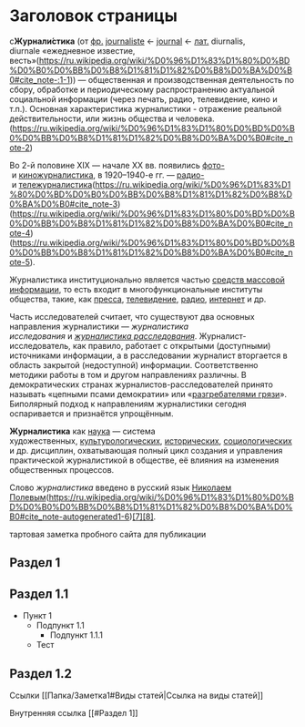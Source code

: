 # Заголовок страницы
с**Журнали́стика** (от [фр.](https://ru.wikipedia.org/wiki/%D0%A4%D1%80%D0%B0%D0%BD%D1%86%D1%83%D0%B7%D1%81%D0%BA%D0%B8%D0%B9_%D1%8F%D0%B7%D1%8B%D0%BA "Французский язык") [journaliste](https://ru.wiktionary.org/wiki/journaliste#%D0%A4%D1%80%D0%B0%D0%BD%D1%86%D1%83%D0%B7%D1%81%D0%BA%D0%B8%D0%B9 "wikt:journaliste") ← [journal](https://ru.wiktionary.org/wiki/journal#%D0%A4%D1%80%D0%B0%D0%BD%D1%86%D1%83%D0%B7%D1%81%D0%BA%D0%B8%D0%B9 "wikt:journal") ← [лат.](https://ru.wikipedia.org/wiki/%D0%9B%D0%B0%D1%82%D0%B8%D0%BD%D1%81%D0%BA%D0%B8%D0%B9_%D1%8F%D0%B7%D1%8B%D0%BA "Латинский язык") diurnalis, diurnale «ежедневное известие, весть»(https://ru.wikipedia.org/wiki/%D0%96%D1%83%D1%80%D0%BD%D0%B0%D0%BB%D0%B8%D1%81%D1%82%D0%B8%D0%BA%D0%B0#cite_note-:1-1)) — общественная и производственная деятельность по сбору, обработке и периодическому распространению актуальной социальной информации (через печать, радио, телевидение, кино и т.п.). Основная характеристика журналистики - отражение реальной действительности, или жизнь общества и человека.(https://ru.wikipedia.org/wiki/%D0%96%D1%83%D1%80%D0%BD%D0%B0%D0%BB%D0%B8%D1%81%D1%82%D0%B8%D0%BA%D0%B0#cite_note-2)

Во 2-й половине XIX — начале XX вв. появились [фото-](https://ru.wikipedia.org/wiki/%D0%A4%D0%BE%D1%82%D0%BE%D0%B6%D1%83%D1%80%D0%BD%D0%B0%D0%BB%D0%B8%D1%81%D1%82%D0%B8%D0%BA%D0%B0 "Фотожурналистика") и [киножурналистика](https://ru.wikipedia.org/wiki/%D0%9A%D0%B8%D0%BD%D0%BE%D0%B6%D1%83%D1%80%D0%BD%D0%B0%D0%BB%D0%B8%D1%81%D1%82%D0%B8%D0%BA%D0%B0 "Киножурналистика"), в 1920–1940-е гг. — [радио-](https://ru.wikipedia.org/wiki/%D0%A0%D0%B0%D0%B4%D0%B8%D0%BE%D0%B6%D1%83%D1%80%D0%BD%D0%B0%D0%BB%D0%B8%D1%81%D1%82%D0%B8%D0%BA%D0%B0 "Радиожурналистика") и [тележурналистика](https://ru.wikipedia.org/wiki/%D0%A2%D0%B5%D0%BB%D0%B5%D0%B6%D1%83%D1%80%D0%BD%D0%B0%D0%BB%D0%B8%D1%81%D1%82%D0%B8%D0%BA%D0%B0 "Тележурналистика")(https://ru.wikipedia.org/wiki/%D0%96%D1%83%D1%80%D0%BD%D0%B0%D0%BB%D0%B8%D1%81%D1%82%D0%B8%D0%BA%D0%B0#cite_note-3)(https://ru.wikipedia.org/wiki/%D0%96%D1%83%D1%80%D0%BD%D0%B0%D0%BB%D0%B8%D1%81%D1%82%D0%B8%D0%BA%D0%B0#cite_note-4)(https://ru.wikipedia.org/wiki/%D0%96%D1%83%D1%80%D0%BD%D0%B0%D0%BB%D0%B8%D1%81%D1%82%D0%B8%D0%BA%D0%B0#cite_note-5).

Журналистика институционально является частью [средств массовой информации](https://ru.wikipedia.org/wiki/%D0%A1%D0%9C%D0%98 "СМИ"), то есть входит в многофункциональные институты общества, такие, как [пресса](https://ru.wikipedia.org/wiki/%D0%9F%D1%80%D0%B5%D1%81%D1%81%D0%B0 "Пресса"), [телевидение](https://ru.wikipedia.org/wiki/%D0%A2%D0%B5%D0%BB%D0%B5%D0%B2%D0%B8%D0%B4%D0%B5%D0%BD%D0%B8%D0%B5 "Телевидение"), [радио](https://ru.wikipedia.org/wiki/%D0%A0%D0%B0%D0%B4%D0%B8%D0%BE%D0%B2%D0%B5%D1%89%D0%B0%D0%BD%D0%B8%D0%B5 "Радиовещание"), [интернет](https://ru.wikipedia.org/wiki/%D0%98%D0%BD%D1%82%D0%B5%D1%80%D0%BD%D0%B5%D1%82 "Интернет") и др.

Часть исследователей считает, что существуют два основных направления журналистики — _журналистика исследования_ и _[журналистика расследования](https://ru.wikipedia.org/wiki/%D0%96%D1%83%D1%80%D0%BD%D0%B0%D0%BB%D0%B8%D1%81%D1%82%D1%81%D0%BA%D0%BE%D0%B5_%D1%80%D0%B0%D1%81%D1%81%D0%BB%D0%B5%D0%B4%D0%BE%D0%B2%D0%B0%D0%BD%D0%B8%D0%B5 "Журналистское расследование")_. Журналист-исследователь, как правило, работает с открытыми (доступными) источниками информации, а в расследовании журналист вторгается в область закрытой (недоступной) информации. Соответственно методики работы в том и другом направлениях различны. В демократических странах журналистов-расследователей принято называть «цепными псами демократии» или «[разгребателями грязи](https://ru.wikipedia.org/wiki/%D0%A0%D0%B0%D0%B7%D0%B3%D1%80%D0%B5%D0%B1%D0%B0%D1%82%D0%B5%D0%BB%D0%B8_%D0%B3%D1%80%D1%8F%D0%B7%D0%B8 "Разгребатели грязи")». Биполярный подход к направлениям журналистики сегодня оспаривается и признаётся упрощённым.

**Журналистика** как [наука](https://ru.wikipedia.org/wiki/%D0%9D%D0%B0%D1%83%D0%BA%D0%B0 "Наука") — система художественных, [культурологических](https://ru.wikipedia.org/wiki/%D0%9A%D1%83%D0%BB%D1%8C%D1%82%D1%83%D1%80%D0%BE%D0%BB%D0%BE%D0%B3%D0%B8%D1%8F "Культурология"), [исторических](https://ru.wikipedia.org/wiki/%D0%98%D1%81%D1%82%D0%BE%D1%80%D0%B8%D1%8F "История"), [социологических](https://ru.wikipedia.org/wiki/%D0%A1%D0%BE%D1%86%D0%B8%D0%BE%D0%BB%D0%BE%D0%B3%D0%B8%D1%8F "Социология") и др. дисциплин, охватывающая полный цикл создания и управления практической журналистикой в обществе, её влияния на изменения общественных процессов.

Слово _журналистика_ введено в русский язык [Николаем Полевым](https://ru.wikipedia.org/wiki/%D0%9F%D0%BE%D0%BB%D0%B5%D0%B2%D0%BE%D0%B9,_%D0%9D%D0%B8%D0%BA%D0%BE%D0%BB%D0%B0%D0%B9_%D0%90%D0%BB%D0%B5%D0%BA%D1%81%D0%B5%D0%B5%D0%B2%D0%B8%D1%87 "Полевой, Николай Алексеевич")(https://ru.wikipedia.org/wiki/%D0%96%D1%83%D1%80%D0%BD%D0%B0%D0%BB%D0%B8%D1%81%D1%82%D0%B8%D0%BA%D0%B0#cite_note-autogenerated1-6)[[7]](https://ru.wikipedia.org/wiki/%D0%96%D1%83%D1%80%D0%BD%D0%B0%D0%BB%D0%B8%D1%81%D1%82%D0%B8%D0%BA%D0%B0#cite_note-autogenerated2-7)[[8]](https://ru.wikipedia.org/wiki/%D0%96%D1%83%D1%80%D0%BD%D0%B0%D0%BB%D0%B8%D1%81%D1%82%D0%B8%D0%BA%D0%B0#cite_note-autogenerated3-8).


тартовая заметка пробного сайта для публикации

## Раздел 1

## Раздел 1.1
- Пункт 1
	- Подпункт 1.1
		- Подпункт 1.1.1
	- Тест

## Раздел 1.2


Ссылки
[[Папка/Заметка1#Виды статей|Ссылка на виды статей]]

Внутренняя ссылка [[#Раздел 1]]